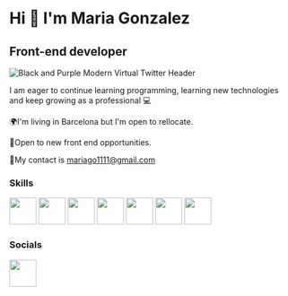 # Hi 👋 I'm Maria Gonzalez

## Front-end developer

![Black and Purple Modern Virtual Twitter Header](https://user-images.githubusercontent.com/104831553/196235774-25635661-f91c-46b7-ad8c-47cec182a376.png)

I am eager to continue learning programming, learning new technologies and keep growing as a professional 💻

🌍I'm living in Barcelona but I'm open to rellocate.

💼Open to new front end opportunities.

📧My contact is mariago1111@gmail.com




### Skills

<img src="https://user-images.githubusercontent.com/104831553/196232541-571703b7-bba0-4382-8214-d51d4f49d148.png" width="48"> <img src="https://user-images.githubusercontent.com/104831553/196236275-30081ce5-f154-4fe3-8da4-daee8ecec4c0.png" width="48"> <img src="https://user-images.githubusercontent.com/104831553/196236026-4e22c73c-a8dc-47dd-9cda-5a5697c34665.png" width="48"> <img src="https://user-images.githubusercontent.com/104831553/196237077-9f37b011-ff24-43ac-ba42-17ce3f92ea71.png" width="48"> <img src="https://user-images.githubusercontent.com/104831553/196237205-6d510b6e-d4d7-4db1-bc5d-19298d617aff.png" width="48"> <img src="https://user-images.githubusercontent.com/104831553/196236679-b06e1aaa-a82a-4dd5-b253-87242c03d55f.png" width="48"> <img src="https://user-images.githubusercontent.com/104831553/196237394-0a32b8f1-568d-43d8-b46b-9072645eac2e.png" width="48"> 

### Socials

<a href="https://www.linkedin.com/in/mariagonzalezcarreno/">
  <img src="https://user-images.githubusercontent.com/104831553/196241718-cacd75f4-edb0-4161-91b1-e923f40fd254.png" width="48"> 
</a>

















<!--
**mariago6/mariago6** is a ✨ _special_ ✨ repository because its `README.md` (this file) appears on your GitHub profile.

Here are some ideas to get you started:

- 🔭 I’m currently working on ...
- 🌱 I’m currently learning ...
- 👯 I’m looking to collaborate on ...
- 🤔 I’m looking for help with ...
- 💬 Ask me about ...
- 📫 How to reach me: ...
- 😄 Pronouns: ...
- ⚡ Fun fact: ...
-->
